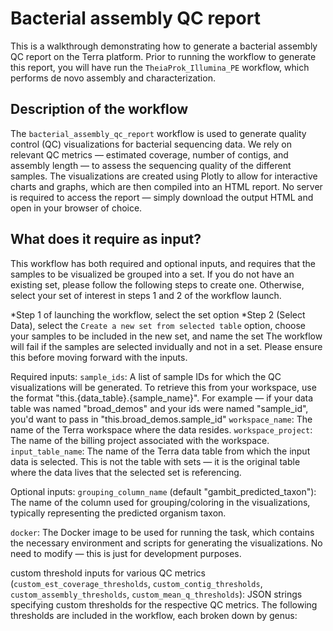 # Bacterial assembly QC report

This is a walkthrough demonstrating how to generate a bacterial assembly QC report on the Terra platform. Prior to running the workflow to generate this report, you will have run the `TheiaProk_Illumina_PE` workflow, which performs de novo assembly and characterization.

## Description of the workflow

The `bacterial_assembly_qc_report` workflow is used to generate quality control (QC) visualizations for bacterial sequencing data. We rely on relevant QC metrics — estimated coverage, number of contigs, and assembly length — to assess the sequencing quality of the different samples. The visualizations are created using Plotly to allow for interactive charts and graphs, which are then compiled into an HTML report. No server is required to access the report — simply download the output HTML and open in your browser of choice.

## What does it require as input?
This workflow has both required and optional inputs, and requires that the samples to be visualized be grouped into a set. If you do not have an existing set, please follow the following steps to create one. Otherwise, select your set of interest in steps 1 and 2 of the workflow launch.

*Step 1 of launching the workflow, select the set option
*Step 2 (Select Data), select the `Create a new set from selected table` option, choose your samples to be included in the new set, and name the set
The workflow will fail if the samples are selected invidually and not in a set. Please ensure this before moving forward with the inputs.

Required inputs:
`sample_ids`: A list of sample IDs for which the QC visualizations will be generated. To retrieve this from your workspace, use the format "this.{data_table}.{sample_name}". For example — if your data table was named "broad_demos" and your ids were named "sample_id", you'd want to pass in "this.broad_demos.sample_id"
`workspace_name`: The name of the Terra workspace where the data resides.
`workspace_project`: The name of the billing project associated with the workspace.
`input_table_name`: The name of the Terra data table from which the input data is selected. This is not the table with sets — it is the original table where the data lives that the selected set is referencing.

Optional inputs:
`grouping_column_name` (default "gambit_predicted_taxon"): The name of the column used for grouping/coloring in the visualizations, typically representing the predicted organism taxon.

`docker`: The Docker image to be used for running the task, which contains the necessary environment and scripts for generating the visualizations. No need to modify — this is just for development purposes.

custom threshold inputs for various QC metrics (`custom_est_coverage_thresholds`, `custom_contig_thresholds`, `custom_assembly_thresholds`, `custom_mean_q_thresholds`): JSON strings specifying custom thresholds for the respective QC metrics. The following thresholds are included in the workflow, each broken down by genus:
